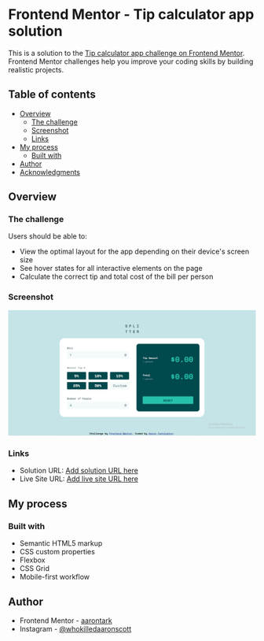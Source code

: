 # Frontend Mentor - Tip calculator app solution

This is a solution to the [Tip calculator app challenge on Frontend Mentor](https://www.frontendmentor.io/challenges/tip-calculator-app-ugJNGbJUX). Frontend Mentor challenges help you improve your coding skills by building realistic projects.

## Table of contents

- [Overview](#overview)
  - [The challenge](#the-challenge)
  - [Screenshot](#screenshot)
  - [Links](#links)
- [My process](#my-process)
  - [Built with](#built-with)
- [Author](#author)
- [Acknowledgments](#acknowledgments)

## Overview

### The challenge

Users should be able to:

- View the optimal layout for the app depending on their device's screen size
- See hover states for all interactive elements on the page
- Calculate the correct tip and total cost of the bill per person

### Screenshot

![](./design/finished-design.png)

### Links

- Solution URL: [Add solution URL here](https://github.com/aarontark/Tip-Calculator-App)
- Live Site URL: [Add live site URL here](https://cdn.discordapp.com/attachments/260975130136543232/1248080267311190086/Frontend-Mentor-Tip-calculator-app_2.png?ex=66645713&is=66630593&hm=2e4d48000d234e4a5b26f2a6d60b8417ad2f20722f7c0fa7ed2a831d2a8ad89b&)

## My process

### Built with

- Semantic HTML5 markup
- CSS custom properties
- Flexbox
- CSS Grid
- Mobile-first workflow

## Author

- Frontend Mentor - [aarontark](https://www.frontendmentor.io/profile/aarontark)
- Instagram - [@whokilledaaronscott](https://www.instagram.com/whokilledaaronscott)